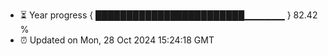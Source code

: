 - ⏳ Year progress { ████████████████████████▁▁▁▁▁▁ } 82.42 %
- ⏰ Updated on Mon, 28 Oct 2024 15:24:18 GMT

